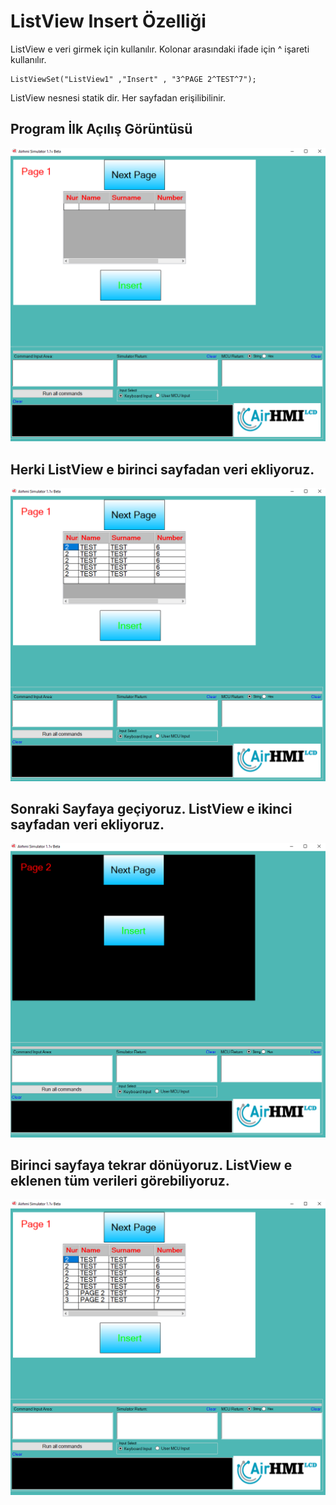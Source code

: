 # ListView Insert Özelliği

ListView e veri girmek için kullanılır. Kolonar arasındaki ifade için ^ işareti kullanılır. 

```
ListViewSet("ListView1" ,"Insert" , "3^PAGE 2^TEST^7");
```

ListView nesnesi statik dir. Her sayfadan erişilibilinir. 

## Program İlk Açılış Görüntüsü
![Açıklama Metni](1.png)
## Herki ListView e birinci sayfadan veri ekliyoruz.
![Açıklama Metni](2.png)
## Sonraki Sayfaya geçiyoruz. ListView e ikinci sayfadan veri ekliyoruz. 
![Açıklama Metni](3.png)
## Birinci sayfaya tekrar dönüyoruz. ListView e eklenen tüm verileri görebiliyoruz. 
![Açıklama Metni](4.png)

